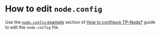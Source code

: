 # How to edit `node.config`

Use the [`node.config` example](../build-and-start-a-node/02-tpNodeConfiguration.md#nodeconfig-description) section of [How to configure TP-Node?](../build-and-start-a-node/02-tpNodeConfiguration.md) guide to edit the `node.config` file.